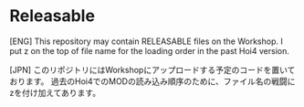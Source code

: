 # Releasable

[ENG]
This repository may contain RELEASABLE files on the Workshop.
I put z on the top of file name for the loading order in the past Hoi4 version.

[JPN]
このリポジトリにはWorkshopにアップロードする予定のコードを置いております。
過去のHoi4でのMODの読み込み順序のために、ファイル名の戦闘にzを付け加えてあります。
